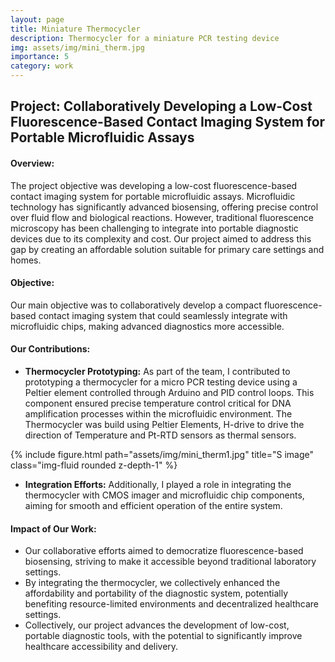 ```yaml
---
layout: page
title: Miniature Thermocycler
description: Thermocycler for a miniature PCR testing device
img: assets/img/mini_therm.jpg
importance: 5
category: work
---
```


## Project: Collaboratively Developing a Low-Cost Fluorescence-Based Contact Imaging System for Portable Microfluidic Assays

#### Overview:
The project objective was developing a low-cost fluorescence-based contact imaging system for portable microfluidic assays. Microfluidic technology has significantly advanced biosensing, offering precise control over fluid flow and biological reactions. However, traditional fluorescence microscopy has been challenging to integrate into portable diagnostic devices due to its complexity and cost. Our project aimed to address this gap by creating an affordable solution suitable for primary care settings and homes.

#### Objective:
Our main objective was to collaboratively develop a compact fluorescence-based contact imaging system that could seamlessly integrate with microfluidic chips, making advanced diagnostics more accessible.

#### Our Contributions:
- **Thermocycler Prototyping:** As part of the team, I contributed to prototyping a thermocycler for a micro PCR testing device using a Peltier element controlled through Arduino and PID control loops. This component ensured precise temperature control critical for DNA amplification processes within the microfluidic environment. The Thermocycler was build using Peltier Elements, H-drive to drive the direction of Temperature and Pt-RTD sensors as thermal sensors.

<div class="row">
    <div class="col-sm mt-3 mt-md-0">
        {% include figure.html path="assets/img/mini_therm1.jpg" title="S image" class="img-fluid rounded z-depth-1" %}
    </div>
</div>

- **Integration Efforts:** Additionally, I played a role in integrating the thermocycler with CMOS imager and microfluidic chip components, aiming for smooth and efficient operation of the entire system.

#### Impact of Our Work:
- Our collaborative efforts aimed to democratize fluorescence-based biosensing, striving to make it accessible beyond traditional laboratory settings.
- By integrating the thermocycler, we collectively enhanced the affordability and portability of the diagnostic system, potentially benefiting resource-limited environments and decentralized healthcare settings.
- Collectively, our project advances the development of low-cost, portable diagnostic tools, with the potential to significantly improve healthcare accessibility and delivery.
